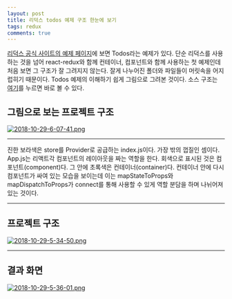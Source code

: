 ```yaml
---
layout: post
title: 리덕스 todos 예제 구조 한눈에 보기
tags: redux
comments: true
---
```

           
[리덕스 공식 사이트의 예제 페이지](https://redux.js.org/introduction/examples)에 보면 Todos라는 예제가 있다. 단순 리덕스를 사용하는 것을 넘어 react-redux와 함께 컨테이너, 컴포넌트와 함께 사용하는 첫 예제인데 처음 보면 그 구조가 잘 그려지지 않는다. 잘게 나누어진 폴더와 파일들이 머릿속을 어지럽히기 때문이다. Todos 예제의 이해하기 쉽게 그림으로 그려본 것이다. 소스 구조는 [여기](https://codesandbox.io/s/github/reactjs/redux/tree/master/examples/todos)를 누르면 바로 볼 수 있다.
    
## 그림으로 보는 프로젝트 구조    
[![2018-10-29-6-07-41.png](https://i.postimg.cc/nzvf6pJs/2018-10-29-6-07-41.png)](https://postimg.cc/hzPYmFhg)

---

진한 보라색은 store를 Provider로 공급하는 index.js이다. 가장 밖의 껍질인 셈이다. App.js는 리액트각 컴포넌트의 레이아웃을 짜는 역할을 한다. 회색으로 표시된 것은 컴포넌트(component)다. 그 안에 초록색은 컨테이너(container)다. 컨테이너 안에 다시 컴포넌트가 싸여 있는 모습을 보이는데 이는 mapStateToProps와 mapDispatchToProps가 connect를 통해 사용할 수 있게 역할 분담을 하며 나뉘어져 있는 것이다.  
     
---

## 프로젝트 구조
[![2018-10-29-5-34-50.png](https://i.postimg.cc/fR55LFwV/2018-10-29-5-34-50.png)](https://postimg.cc/qNh2D16r)

---

## 결과 화면
[![2018-10-29-5-36-01.png](https://i.postimg.cc/TP49jD5G/2018-10-29-5-36-01.png)](https://postimg.cc/LqjL2hV0)

